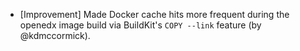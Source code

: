 - [Improvement] Made Docker cache hits more frequent during the openedx image build via BuildKit's `COPY --link` feature (by @kdmccormick).
